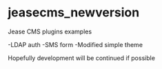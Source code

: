 # jeasecms_newversion

Jease CMS plugins examples


-LDAP auth
-SMS form
-Modified simple theme

Hopefully development will be continued if possible 
